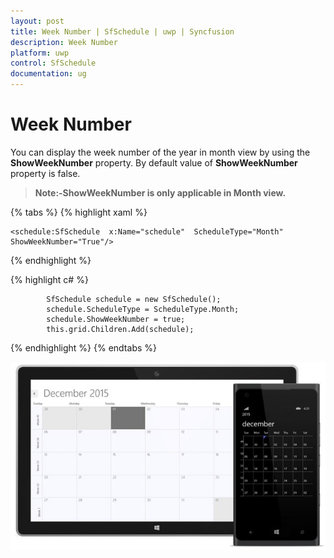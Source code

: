 ```yaml
---
layout: post
title: Week Number | SfSchedule | uwp | Syncfusion
description: Week Number
platform: uwp
control: SfSchedule
documentation: ug
---
```


# Week Number

You can display the week number of the year in month view by using the **ShowWeekNumber** property. By default value of **ShowWeekNumber** property is false.

>**Note:-ShowWeekNumber is only applicable in Month view.**

{% tabs %}
{% highlight xaml %}

    <schedule:SfSchedule  x:Name="schedule"  ScheduleType="Month"  ShowWeekNumber="True"/>
    
{% endhighlight %}

{% highlight c# %}

            SfSchedule schedule = new SfSchedule();
            schedule.ScheduleType = ScheduleType.Month;
            schedule.ShowWeekNumber = true;
            this.grid.Children.Add(schedule);

{% endhighlight %}
{% endtabs %}

![](Week_Number_images/Week_Number_img1.jpeg)
